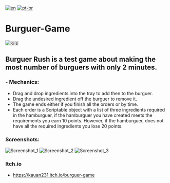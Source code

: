 [![en](https://img.shields.io/badge/lang-en-red.svg)](https://github.com/Kauan231/Burguer-Game/blob/main/README.md)
[![pt-br](https://img.shields.io/badge/lang-pt--br-green.svg)](https://github.com/Kauan231/Burguer-Game/blob/main/README.pt-br.md)

# Burguer-Game
![🇬🇧](https://github.githubassets.com/images/icons/emoji/unicode/1f1ec-1f1e7.png?v8)
## Burguer Rush is a test game about making the most number of burguers with only 2 minutes.
### - Mechanics:
  - Drag and drop ingredients into the tray to add then to the burguer.
  - Drag the undesired ingredient off the burguer to remove it.
  - The game ends either if you finish all the orders or by time.
  - Each order is a Scriptable object with a list of three ingredients required in the hamburguer,
    if the hamburguer you have created meets the requirements you earn 10 points. However, if the hamburguer,
    does not have all the required ingredients you lose 20 points.
    
### Screenshots:
![Screenshot_1](https://github.com/Kauan231/Burguer-Game/assets/63317471/25cd904d-452a-4557-8792-87bf82cebf1f)
![Screenshot_2](https://github.com/Kauan231/Burguer-Game/assets/63317471/d76b87e6-4019-46f9-a643-9d9ccced10b0)
![Screenshot_3](https://github.com/Kauan231/Burguer-Game/assets/63317471/6d34eea2-c4ea-40c5-982a-8aa781ee486d)

### Itch.io
  - https://kauan231.itch.io/burguer-game

